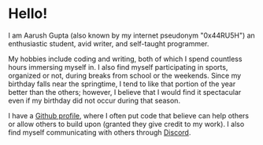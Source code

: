# Hello!
I am Aarush Gupta (also known by my internet pseudonym "0x44RU5H") an enthusiastic student, avid writer, and self-taught programmer. 

My hobbies include coding and writing, both of which I spend countless hours immersing myself in. I also find myself participating in sports, organized or not, during breaks from school or the weekends. Since my birthday falls near the springtime, I tend to like that portion of the year better than the others; however, I believe that I would find it spectacular even if my birthday did not occur during that season.

I have a [Github profile](https://github.com/0x44RU5H), where I often put code that believe can help others or allow others to build upon (granted they give credit to my work). I also find myself communicating with others through [Discord](https://discord.com/users/795838680282693704).